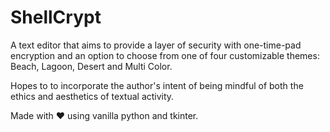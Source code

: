 # ShellCrypt

A text editor that aims to provide a layer of security with one-time-pad encryption and an option to choose from one of four customizable themes: Beach, Lagoon, Desert and Multi Color.

Hopes to to incorporate the author's intent of being mindful of both the ethics and aesthetics of textual activity.

Made with :heart: using vanilla python and tkinter.

